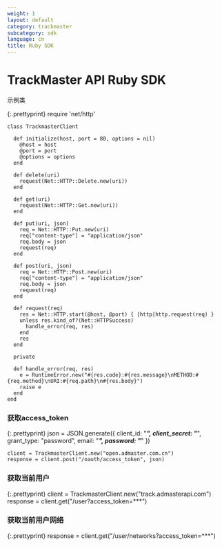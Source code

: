 ```yaml
---
weight: 1
layout: default
category: trackmaster
subcategory: sdk
language: cn
title: Ruby SDK
---
```


# TrackMaster API Ruby SDK

示例类

{:.prettyprint}
    require 'net/http'

    class TrackmasterClient

      def initialize(host, port = 80, options = nil)
        @host = host
        @port = port
        @options = options
      end

      def delete(uri)
        request(Net::HTTP::Delete.new(uri))
      end

      def get(uri)
        request(Net::HTTP::Get.new(uri))
      end

      def put(uri, json)
        req = Net::HTTP::Put.new(uri)
        req["content-type"] = "application/json"
        req.body = json
        request(req)
      end

      def post(uri, json)
        req = Net::HTTP::Post.new(uri)
        req["content-type"] = "application/json"
        req.body = json
        request(req)
      end

      def request(req)
        res = Net::HTTP.start(@host, @port) { |http|http.request(req) }
        unless res.kind_of?(Net::HTTPSuccess)
          handle_error(req, res)
        end
        res
      end

      private

      def handle_error(req, res)
        e = RuntimeError.new("#{res.code}:#{res.message}\nMETHOD:#{req.method}\nURI:#{req.path}\n#{res.body}")
        raise e
      end
    end

### 获取access_token

{:.prettyprint}
    json = JSON.generate({
      client_id: "***",
      client_secret: "***",
      grant_type: "password",
      email: "***",
      password: "***"
    })

    client = TrackmasterClient.new("open.admaster.com.cn")
    response = client.post("/oauth/access_token", json)

### 获取当前用户

{:.prettyprint}
    client = TrackmasterClient.new("track.admasterapi.com")
    response = client.get("/user?access_token=***")

### 获取当前用户网络

{:.prettyprint}
    response = client.get("/user/networks?access_token=***")


